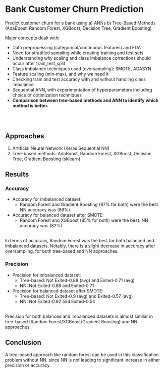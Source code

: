 # Bank Customer Churn Prediction
Predict customer churn for a bank using 
a) ANNs
b) Tree-Based Methods (AdaBoost, Random Forest, XGBoost, Decision Tree, Gradient Boosting)

Major concepts dealt with:
- Data preprocessing (categorical/continuous features) and EDA
- Need for stratified sampling while creating training and test sets
- Understanding why scaling and class imbalance corrections should occur after train_test_split
- Class imbalance techniques used (oversampling): SMOTE, ADASYN
- Feature scaling (min-max), and why we need it
- Checking train and test accuracy with and without handling class imbalance
- Sequential ANN, with experimentation of hyperparameters including choice of optimization techniques
- **Comparison between tree-based methods and ANN to identify which method is better.**

<br><br>
## Approaches
1. Artificial Neural Network (Keras Sequential NN)
2. Tree-based methods: AdaBoost, Random Forest, XGBoost, Decision Tree, Gradient Boosting (sklearn)

## Results
### Accuracy
- Accuracy for imbalanced dataset:
  - Random Forest and Gradient Boosting (87% for both) were the best. NN accuracy was (86%).
- Accuracy for balanced dataset after SMOTE:
  - Random Forest and XGBoost (85% for both) were the best. NN accuracy was (82%).
<br>
In terms of accuracy, Random Forest was the best for both balanced and imbalanced datasets.
Notably, there is a slight decrease in accuracy after oversampling, for both tree-based and NN approaches.


### Precision
- Precision for imbalanced dataset:
  - Tree-based: Not Exited-0.88 (avg) and Exited-0.71 (avg)
  - NN: Not Exited-0.88 and Exited-0.71
- Precision for balanced dataset after SMOTE:
  - Tree-based: Not Exited-0.9 (avg) and Exited-0.57 (avg)
  - NN: Not Exited-0.92 and Exited-0.54
<br>
Precision for both balanced and imbalanced datasets is almost similar in tree-based (Random Forest/XGBoost/Gradient Boosting) and NN approaches.


## Conclusion
A tree-based approach like random forest can be used in this classification problem without NN, since NN is not leading to significant increase in either precision or accuracy.
  

  
  






